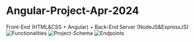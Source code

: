 # Angular-Project-Apr-2024
Front-End (HTML&amp;CSS + Angular) + Back-End Server (NodeJS&amp;ExpressJS)
![Functionalities](https://github.com/RGSt-bg/Angular-Project-Apr-2024/assets/134323102/f73de252-6834-4fd9-a41a-1b3cf9fe7193)
![Project-Schema](https://github.com/RGSt-bg/Angular-Project-Apr-2024/assets/134323102/1e33209e-5dde-470e-afd2-5ee4909a9d93)
![Endpoints](https://github.com/RGSt-bg/Angular-Project-Apr-2024/assets/134323102/a507d32b-f5d5-4143-a7e6-69a4c50d2415)
